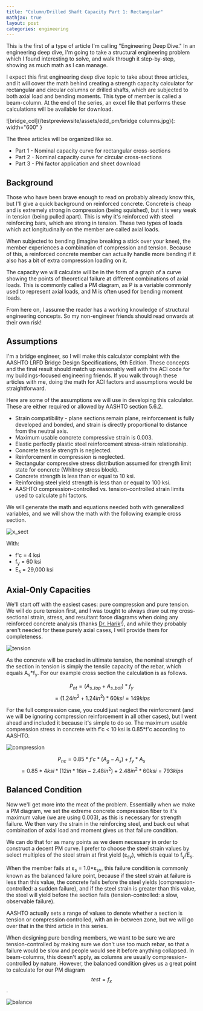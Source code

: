 ```yaml
---
title: "Column/Drilled Shaft Capacity Part 1: Rectangular"
mathjax: true
layout: post
categories: engineering
---
```


This is the first of a type of article I'm calling "Engineering Deep Dive." In an engineering deep dive, I'm going to take a structural engineering problem which I found interesting to solve, and walk through it step-by-step, showing as much math as I can manage.

I expect this first engineering deep dive topic to take about three articles, and it will cover the math behind creating a strength capacity calculator for rectangular and circular columns or drilled shafts, which are subjected to both axial load and bending moments. This type of member is called a beam-column. At the end of the series, an excel file that performs these calculations will be available for download.



![bridge_col](/testpreviewsite/assets/edd_pm/bridge columns.jpg){: width="600" }

The three articles will be organized like so.
* Part 1 - Nominal capacity curve for rectangular cross-sections
* Part 2 - Nominal capacity curve for circular cross-sections
* Part 3 - Phi factor application and sheet download

## Background
Those who have been brave enough to read on probably already know this, but I'll give a quick background on reinforced concrete. Concrete is cheap and is extremely strong in compression (being squished), but it is very weak in tension (being pulled apart). This is why it's reinforced with steel reinforcing bars, which are strong in tension. These two types of loads which act longitudinally on the member are called axial loads. 

When subjected to bending (imagine breaking a stick over your knee), the member experiences a combination of compression and tension. Because of this, a reinforced concrete member can actually handle more bending if it also has a bit of extra compression loading on it. 

The capacity we will calculate will be in the form of a graph of a curve showing the points of theoretical failure at different combinations of axial loads. This is commonly called a PM diagram, as P is a variable commonly used to represent axial loads, and M is often used for bending moment loads.

From here on, I assume the reader has a working knowledge of structural engineering concepts. So my non-engineer friends should read onwards at their own risk! 

## Assumptions
I'm a bridge engineer, so I will make this calculator complaint with the AASHTO LRFD Bridge Design Specifications, 9th Edition. These concepts and the final result should match up reasonably well with the ACI code for my buildings-focused engineering friends. If you walk through these articles with me, doing the math for ACI factors and assumptions would be straightforward.

Here are some of the assumptions we will use in developing this calculator. These are either required or allowed by AASHTO section 5.6.2.

* Strain compatibility - plane sections remain plane, reinforcement is fully developed and bonded, and strain is directly proportional to distance from the neutral axis.
* Maximum usable concrete compressive strain is 0.003.
* Elastic perfectly plastic steel reinforcement stress-strain relationship.
* Concrete tensile strength is neglected.
* Reinforcement in compression is neglected.
* Rectangular compressive stress distribution assumed for strength limit state for concrete (Whitney stress block).
* Concrete strength is less than or equal to 10 ksi.
* Reinforcing steel yield strength is less than or equal to 100 ksi.
* AASHTO compression-controlled vs. tension-controlled strain limits used to calculate phi factors.

We will generate the math and equations needed both with generalized variables, and we will show the math with the following example cross section.

![x_sect](/testpreviewsite/assets/edd_pm/cross_section.svg)

With:
* f'c = 4 ksi
* f<sub>y</sub> = 60 ksi
* E<sub>s</sub> = 29,000 ksi

## Axial-Only Capacities
We'll start off with the easiest cases: pure compression and pure tension. We will do pure tension first, and I was tought to always draw out my cross-sectional strain, stress, and resultant force diagrams when doing any reinforced concrete analysis (thanks [Dr. Harik][harik]!), and while they probably aren't needed for these purely axial cases, I will provide them for completeness.

![tension](/testpreviewsite/assets/edd_pm/tension.svg)

As the concrete will be cracked in ultimate tension, the nominal strength of the section in tension is simply the tensile capacity of the rebar, which equals A<sub>s</sub>*f<sub>y</sub>. For our example cross section the calculation is as follows.

$$P_{nt} = (A_{s\_top}+A_{s\_bot})*f_y$$
$$= (1.24in^2+1.24in^2)*60ksi = 149kips$$

For the full compression case, you could just neglect the reinforcment (and we will be ignoring compression reinforcement in all other cases), but I went ahead and included it because it's simple to do so. The maximum usable compression stress in concrete with f'c < 10 ksi is 0.85*f'c according to AASHTO.

![compression](/testpreviewsite/assets/edd_pm/compression.svg)

$$P_{nc} = 0.85*f'c*(A_g-A_s)+f_y*A_s$$
$$= 0.85*4ksi*(12in*16in-2.48in^2)+2.48in^2*60ksi = 793kips$$

## Balanced Condition
Now we'll get more into the meat of the problem. Essentially when we make a PM diagram, we set the extreme concrete compression fiber to it's maximum value (we are using 0.003), as this is necessary for strength failure. We then vary the strain in the reinforcing steel, and back out what combination of axial load and moment gives us that failure condition.

We can do that for as many points as we deem necessary in order to construct a decent PM curve. I prefer to choose the steel strain values by select multiples of the steel strain at first yield (ε<sub>sy</sub>), which is equal to f<sub>y</sub>/E<sub>s</sub>. 

When the member fails at ε<sub>s</sub> = 1.0*ε<sub>sy</sub>, this failure condition is commonly known as the balanced failure point, because if the steel strain at failure is less than this value, the concrete fails before the steel yields (compression-controlled: a sudden failure), and if the steel strain is greater than this value, the steel will yield before the section fails (tension-controlled: a slow, observable failure). 

AASHTO actually sets a range of values to denote whether a section is tension or compression controlled, with an in-between zone, but we will go over that in the third article in this series.

When designing pure bending members, we want to be sure we are tension-controlled by making sure we don't use too much rebar, so that a failure would be slow and people would see it before anything collapsed. In beam-columns, this doesn't apply, as columns are usually compression-controlled by nature. However, the balanced condition gives us a great point to calculate for our PM diagram $$test=f_x$$.

![balance](/testpreviewsite/assets/edd_pm/balance.svg)


[harik]: https://www.engr.uky.edu/directory/harik-issam